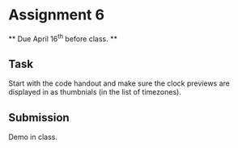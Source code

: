 # Assignment 6
** Due April 16<sup>th</sup> before class. **

## Task

Start with the code handout and make sure the clock previews are
displayed in as thumbnials (in the list of timezones).

## Submission
Demo in class.
